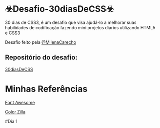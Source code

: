 # ☣Desafio-30diasDeCSS☣
 30 dias de CSS3, é um desafio que visa ajudá-lo a melhorar suas habilidades de codificação fazendo mini projetos diarios utilizando HTML5 e CSS3

 Desafio feito pela <a href="https://github.com/MilenaCarecho">@MilenaCarecho</a>
 

 <h2>Repositório do desafio:</h2>
 
 <a href="https://github.com/MilenaCarecho/30diasDeCSS">30diasDeCSS</a>
 
 

# Minhas Referências

<a href="https://fontawesome.com/">Font Awesome</a>

<a href="https://www.colorzilla.com/">Color Zilla</a>
 

 #Dia 1

 <a href="https://gifs.com/gif/icones-medias-sociais-em-camadas-81Vlrm"></a>
